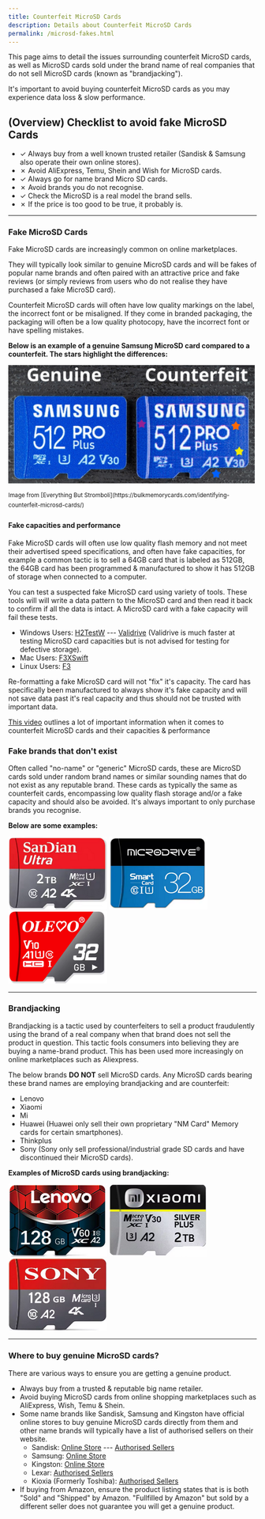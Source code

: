 ```yaml
---
title: Counterfeit MicroSD Cards
description: Details about Counterfeit MicroSD Cards
permalink: /microsd-fakes.html
---
```


This page aims to detail the issues surrounding counterfeit MicroSD cards, as well as MicroSD cards sold under the brand name of real companies that do not sell MicroSD cards (known as "brandjacking").

It's important to avoid buying counterfeit MicroSD cards as you may experience data loss & slow performance.

## (Overview) Checklist to avoid fake MicroSD Cards

- ✓ Always buy from a well known trusted retailer (Sandisk & Samsung also operate their own online stores).
- ✗ Avoid AliExpress, Temu, Shein and Wish for MicroSD cards.
- ✓ Always go for name brand Micro SD cards.
- ✗ Avoid brands you do not recognise.
- ✓ Check the MicroSD is a real model the brand sells.
- ✗ If the price is too good to be true, it probably is.

---

### Fake MicroSD Cards

Fake MicroSD cards are increasingly common on online marketplaces.

They will typically look similar to genuine MicroSD cards and will be fakes of popular name brands and often paired with an attractive price and fake reviews (or simply reviews from users who do not realise they have purchased a fake MicroSD card).

Counterfeit MicroSD cards will often have low quality markings on the label, the incorrect font or be misaligned.
If they come in branded packaging, the packaging will often be a low quality photocopy, have the incorrect font or have spelling mistakes.

**Below is an example of a genuine Samsung MicroSD card compared to a counterfeit. The stars highlight the differences:**

<p float="left">
  <img src="/assets/images/microsd/fake-samsung-comparison.png" width="500" />
</p>
<sup>Image from [Everything But Stromboli](https://bulkmemorycards.com/identifying-counterfeit-microsd-cards/)</sup>

#### Fake capacities and performance

Fake MicroSD cards will often use low quality flash memory and not meet their advertised speed specifications, and often have fake capacities, for example a common tactic is to sell a 64GB card that is labeled as 512GB, the 64GB card has been programmed & manufactured to show it has 512GB of storage when connected to a computer.

You can test a suspected fake MicroSD card using variety of tools. These tools will will write a data pattern to the MicroSD card and then read it back to confirm if all the data is intact. A MicroSD card with a fake capacity will fail these tests.

- Windows Users: [H2TestW](http://www.heise.de/ct/Redaktion/bo/downloads/h2testw_1.4.zip) --- [Validrive](https://www.grc.com/validrive.htm) (Validrive is much faster at testing MicroSD card capacities but is not advised for testing for defective storage).
- Mac Users: [F3XSwift](https://github.com/vrunkel/F3XSwift/releases/latest)
- Linux Users: [F3](https://github.com/AltraMayor/f3/releases/latest)

Re-formatting a fake MicroSD card will not "fix" it's capacity. The card has specifically been manufactured to always show it's fake capacity and will not save data past it's real capacity and thus should not be trusted with important data.

[This video](https://www.youtube.com/watch?v=UsWx1iO-aeA) outlines a lot of important information when it comes to counterfeit MicroSD cards and their capacities & performance

### Fake brands that don't exist

Often called "no-name" or "generic" MicroSD cards, these are MicroSD cards sold under random brand names or similar sounding names that do not exist as any reputable brand. These cards as typically the same as counterfeit cards, encompassing low quality flash storage and/or a fake capacity and should also be avoided. It's always important to only purchase brands you recognise.

**Below are some examples:**

<p float="left">
  <img src="/assets/images/microsd/sandian-card.png" width="200" />
  <img src="/assets/images/microsd/microdrive-card.png" width="200" /> 
  <img src="/assets/images/microsd/oleco-card.png" width="200" />
</p>

---

### Brandjacking

Brandjacking is a tactic used by counterfeiters to sell a product fraudulently using the brand of a real company when that brand does not sell the product in question.
This tactic fools consumers into believing they are buying a name-brand product. This has been used more increasingly on online marketplaces such as Aliexpress.

The below brands **DO NOT** sell MicroSD cards. Any MicroSD cards bearing these brand names are employing brandjacking and are counterfeit:

- Lenovo
- Xiaomi
- Mi
- Huawei (Huawei only sell their own proprietary "NM Card" Memory cards for certain smartphones).
- Thinkplus
- Sony (Sony only sell professional/industrial grade SD cards and have discontinued their MicroSD cards).

**Examples of MicroSD cards using brandjacking:**

<p float="left">
  <img src="/assets/images/microsd/lenovo-fake.png" width="200" />
  <img src="/assets/images/microsd/xiaomi-fake.png" width="200" /> 
  <img src="/assets/images/microsd/sony-fake.png" width="200" />
</p>

---

### Where to buy genuine MicroSD cards?

There are various ways to ensure you are getting a genuine product.

- Always buy from a trusted & reputable big name retailer.
- Avoid buying MicroSD cards from online shopping marketplaces such as AliExpress, Wish, Temu & Shein.
- Some name brands like Sandisk, Samsung and Kingston have official online stores to buy genuine MicroSD cards directly from them and other name brands will typically have a list of authorised sellers on their website.
    - Sandisk: [Online Store](https://shop.sandisk.com/product-portfolio/memory-cards/microsd-cards) --- [Authorised Sellers](https://shop.sandisk.com/company/distributors)
    - Samsung: [Online Store](https://www.samsung.com/us/computing/memory-storage/memory-cards/)
    - Kingston: [Online Store](https://shop.kingston.com/collections/memory-cards/Memory-Card)
    - Lexar: [Authorised Sellers](https://www.lexar.com/global/store/)
    - Kioxia (Formerly Toshiba): [Authorised Sellers](https://europe.kioxia.com/en-europe/personal/support/buy.html)
- If buying from Amazon, ensure the product listing states that is is both "Sold" and "Shipped" by Amazon. "Fullfilled by Amazon" but sold by a different seller does not guarantee you will get a genuine product.